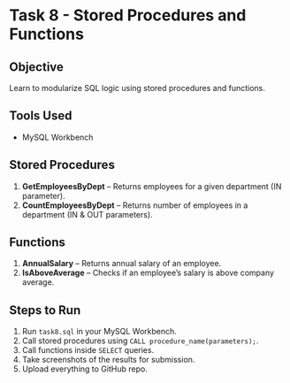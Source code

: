 # Task 8 - Stored Procedures and Functions

## Objective
Learn to modularize SQL logic using stored procedures and functions.

## Tools Used
- MySQL Workbench 

## Stored Procedures
1. **GetEmployeesByDept** – Returns employees for a given department (IN parameter).
2. **CountEmployeesByDept** – Returns number of employees in a department (IN & OUT parameters).

## Functions
1. **AnnualSalary** – Returns annual salary of an employee.
2. **IsAboveAverage** – Checks if an employee’s salary is above company average.

## Steps to Run
1. Run `task8.sql` in your MySQL Workbench.
2. Call stored procedures using `CALL procedure_name(parameters);`.
3. Call functions inside `SELECT` queries.
4. Take screenshots of the results for submission.
5. Upload everything to GitHub repo.

